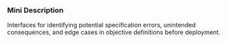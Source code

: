 ### Mini Description

Interfaces for identifying potential specification errors, unintended consequences, and edge cases in objective definitions before deployment.
